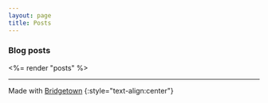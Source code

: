 ```yaml
---
layout: page
title: Posts
---
```


### Blog posts

<%= render "posts" %>

----

Made with [Bridgetown](/webtech/bridgetown/)
{:style="text-align:center"}
